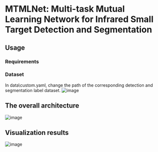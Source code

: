# MTMLNet: Multi-task Mutual Learning Network for Infrared Small Target Detection and Segmentation
## Usage
### Requirements
### Dataset
In data\custom.yaml, change the path of the corresponding detection and segmentation label dataset.
![image]()
## The overall architecture
![image]()
## Visualization results
![image]()
